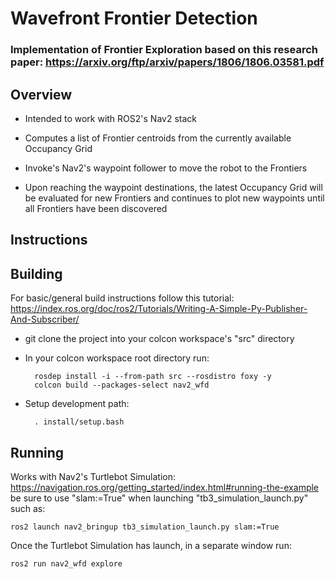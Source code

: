# Wavefront Frontier Detection

 ### Implementation of Frontier Exploration based on this research paper: https://arxiv.org/ftp/arxiv/papers/1806/1806.03581.pdf


## Overview

- Intended to work with ROS2's Nav2 stack
  
- Computes a list of Frontier centroids from the currently available Occupancy Grid
  
- Invoke's Nav2's waypoint follower to move the robot to the Frontiers
  
- Upon reaching the waypoint destinations, the latest Occupancy Grid will be evaluated for new Frontiers and continues to plot new waypoints until all Frontiers have been discovered


## Instructions

## Building

For basic/general build instructions follow this tutorial: https://index.ros.org/doc/ros2/Tutorials/Writing-A-Simple-Py-Publisher-And-Subscriber/

- git clone the project into your colcon workspace's "src" directory
- In your colcon workspace root directory run:
  
        rosdep install -i --from-path src --rosdistro foxy -y
        colcon build --packages-select nav2_wfd

- Setup development path:

        . install/setup.bash


## Running
Works with Nav2's Turtlebot Simulation: https://navigation.ros.org/getting_started/index.html#running-the-example   be sure to use "slam:=True" when launching "tb3_simulation_launch.py" such as:

    ros2 launch nav2_bringup tb3_simulation_launch.py slam:=True

Once the Turtlebot Simulation has launch, in a separate window run:
    
    ros2 run nav2_wfd explore


